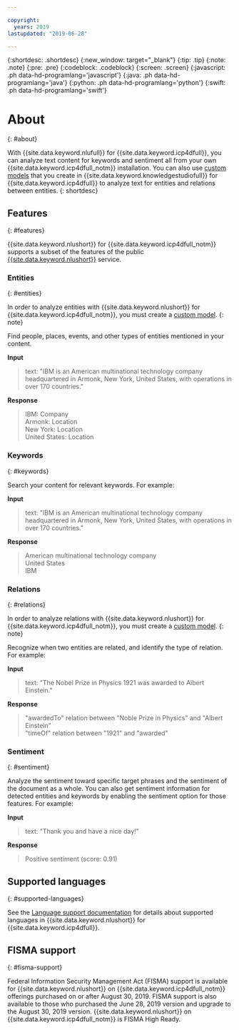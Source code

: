 ```yaml
---

copyright:
  years: 2019
lastupdated: "2019-06-28"

---
```


{:shortdesc: .shortdesc}
{:new_window: target="_blank"}
{:tip: .tip}
{:note: .note}
{:pre: .pre}
{:codeblock: .codeblock}
{:screen: .screen}
{:javascript: .ph data-hd-programlang='javascript'}
{:java: .ph data-hd-programlang='java'}
{:python: .ph data-hd-programlang='python'}
{:swift: .ph data-hd-programlang='swift'}

# About
{: #about}

With {{site.data.keyword.nlufull}} for {{site.data.keyword.icp4dfull}}, you can analyze text content for keywords and sentiment all from your own {{site.data.keyword.icp4dfull_notm}} installation. You can also use [custom models](/docs/services/natural-language-understanding-data?topic=natural-language-understanding-data-customizing) that you create in {{site.data.keyword.knowledgestudiofull}} for {{site.data.keyword.icp4dfull}} to analyze text for entities and relations between entities.
{: shortdesc}

## Features
{: #features}

{{site.data.keyword.nlushort}} for {{site.data.keyword.icp4dfull_notm}} supports a subset of the features of the public [{{site.data.keyword.nlushort}}](/docs/services/natural-language-understanding) service.

### Entities
{: #entities}

In order to analyze entities with {{site.data.keyword.nlushort}} for {{site.data.keyword.icp4dfull_notm}}, you must create a [custom model](/docs/services/natural-language-understanding-data?topic=natural-language-understanding-data-customizing).
{: note}

Find people, places, events, and other types of entities mentioned in your content.

**Input**
> text: "IBM is an American multinational technology company headquartered in Armonk, New York, United States, with operations in over 170 countries."

**Response**
> IBM: Company </br>
> Armonk: Location </br>
> New York: Location </br>
> United States: Location

### Keywords
{: #keywords}

Search your content for relevant keywords. For example:

**Input**
>text: "IBM is an American multinational technology company headquartered in Armonk, New York, United States, with operations in over 170 countries."

**Response**
>American multinational technology company </br>
>United States </br>
>IBM

### Relations
{: #relations}

In order to analyze relations with {{site.data.keyword.nlushort}} for {{site.data.keyword.icp4dfull_notm}}, you must create a [custom model](/docs/services/natural-language-understanding-data?topic=natural-language-understanding-data-customizing).
{: note}

Recognize when two entities are related, and identify the type of relation. For example:

**Input**
>text: "The Nobel Prize in Physics 1921 was awarded to Albert Einstein."

**Response**
>"awardedTo" relation between "Noble Prize in Physics" and "Albert Einstein" </br>
>"timeOf" relation between "1921" and "awarded"

### Sentiment
{: #sentiment}

Analyze the sentiment toward specific target phrases and the sentiment of the document as a whole. You can also get sentiment information for detected entities and keywords by enabling the sentiment option for those features. For example:

**Input**
>text: "Thank you and have a nice day!"

**Response**
>Positive sentiment (score: 0.91)

## Supported languages
{: #supported-languages}

See the [Language support documentation](/docs/services/natural-language-understanding-data?topic=natural-language-understanding-data-language-support) for details about supported languages in {{site.data.keyword.nlushort}} for {{site.data.keyword.icp4dfull}}.

## FISMA support
{: #fisma-support}

Federal Information Security Management Act (FISMA) support is available for {{site.data.keyword.nlushort}} on {{site.data.keyword.icp4dfull_notm}} offerings purchased on or after August 30, 2019. FISMA support is also available to those who purchased the June 28, 2019 version and upgrade to the August 30, 2019 version. {{site.data.keyword.nlushort}} on {{site.data.keyword.icp4dfull_notm}} is FISMA High Ready.
